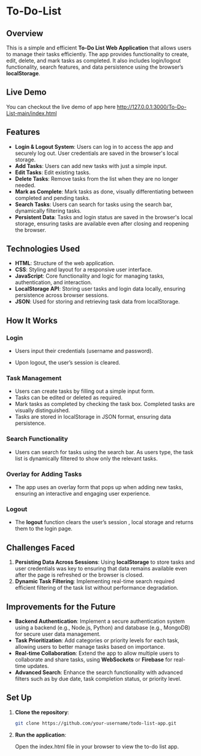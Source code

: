 # To-Do-List


## Overview
This is a simple and efficient **To-Do List Web Application** that allows users to manage their tasks efficiently. The app provides functionality to create, edit, delete, and mark tasks as completed. It also includes  login/logout functionality, search features, and data persistence using the browser’s **localStorage**.
## Live Demo
You can checkout the live demo of app here http://127.0.0.1:3000/To-Do-List-main/index.html 
## Features
- **Login & Logout System**: Users can log in to access the app and securely log out. User credentials are saved in the browser's local storage.
- **Add Tasks**: Users can add new tasks with just a simple input.
- **Edit Tasks**: Edit existing tasks.
- **Delete Tasks**: Remove tasks from the list when they are no longer needed.
- **Mark as Complete**: Mark tasks as done, visually differentiating between completed and pending tasks.
- **Search Tasks**: Users can search for tasks using the search bar, dynamically filtering tasks.
- **Persistent Data**: Tasks and login status are saved in the browser's local storage, ensuring tasks are available even after closing and reopening the browser.

## Technologies Used
- **HTML**: Structure of the web application.
- **CSS**: Styling and layout for a responsive user interface.
- **JavaScript**: Core functionality and logic for managing tasks, authentication, and interaction.
- **LocalStorage API**: Storing user tasks and login data locally, ensuring persistence across browser sessions.
- **JSON**: Used for storing and retrieving task data from localStorage.

## How It Works

### Login 
- Users input their credentials (username and password).

- Upon logout, the user’s session is cleared.

### Task Management
- Users can create tasks by filling out a simple input form.
- Tasks can be edited or deleted as required.
- Mark tasks as completed by checking the task box. Completed tasks are visually distinguished.
- Tasks are stored in localStorage in JSON format, ensuring data persistence.

### Search Functionality
- Users can search for tasks using the search bar. As users type, the task list is dynamically filtered to show only the relevant tasks.

### Overlay for Adding Tasks
- The app uses an overlay form that pops up when adding new tasks, ensuring an interactive and engaging user experience.

### Logout
- The **logout** function clears the user’s session , local storage and returns them to the login page.

## Challenges Faced
1. **Persisting Data Across Sessions**: Using **localStorage** to store tasks and user credentials was key to ensuring that data remains available even after the page is refreshed or the browser is closed.
2. **Dynamic Task Filtering**: Implementing real-time search required efficient filtering of the task list without performance degradation.

## Improvements for the Future
- **Backend Authentication**: Implement a secure authentication system using a backend (e.g., Node.js, Python) and database (e.g., MongoDB) for secure user data management.
- **Task Prioritization**: Add categories or priority levels for each task, allowing users to better manage tasks based on importance.
- **Real-time Collaboration**: Extend the app to allow multiple users to collaborate and share tasks, using **WebSockets** or **Firebase** for real-time updates.
- **Advanced Search**: Enhance the search functionality with advanced filters such as by due date, task completion status, or priority level.

## Set Up

1. **Clone the repository**:
   ```bash
   git clone https://github.com/your-username/todo-list-app.git

2. **Run the application**:

   Open the index.html file in your browser to view the to-do list app.
